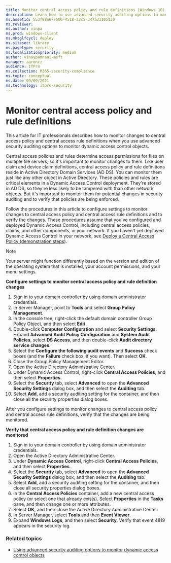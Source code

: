 ```yaml
---
title: Monitor central access policy and rule definitions (Windows 10)
description: Learn how to use advanced security auditing options to monitor changes to central access policy and central access rule definitions.
ms.assetid: 553f98a6-7606-4518-a3c5-347a33105130
ms.reviewer: 
ms.author: vinpa
ms.prod: windows-client
ms.mktglfcycl: deploy
ms.sitesec: library
ms.pagetype: security
ms.localizationpriority: medium
author: vinaypamnani-msft
manager: aaroncz
audience: ITPro
ms.collection: M365-security-compliance
ms.topic: conceptual
ms.date: 09/09/2021
ms.technology: itpro-security
---
```


# Monitor central access policy and rule definitions


This article for IT professionals describes how to monitor changes to central access policy and central access rule definitions when you use advanced security auditing options to monitor dynamic access control objects.

Central access policies and rules determine access permissions for files on multiple file servers, so it's important to monitor changes to them. Like user claim and device claim definitions, central access policy and rule definitions reside in Active Directory Domain Services (AD DS). You can monitor them just like any other object in Active Directory. These policies and rules are critical elements in a Dynamic Access Control deployment. They're stored in AD DS, so they're less likely to be tampered with than other network objects. But it's important to monitor them for potential changes in security auditing and to verify that policies are being enforced.

Follow the procedures in this article to configure settings to monitor changes to central access policy and central access rule definitions and to verify the changes. These procedures assume that you've configured and deployed Dynamic Access Control, including central access policies, claims, and other components, in your network. If you haven't yet deployed Dynamic Access Control in your network, see [Deploy a Central Access Policy (demonstration steps)](/windows-server/identity/solution-guides/deploy-a-central-access-policy--demonstration-steps-).

> [!NOTE]
> Your server might function differently based on the version and edition of the operating system that is installed, your account permissions, and your menu settings.
 
**Configure settings to monitor central access policy and rule definition changes**

1.  Sign in to your domain controller by using domain administrator credentials.
2.  In Server Manager, point to **Tools** and select **Group Policy Management**.
3.  In the console tree, right-click the default domain controller Group Policy Object, and then select **Edit**.
4.  Double-click **Computer Configuration** and select **Security Settings**. Expand **Advanced Audit Policy Configuration** and **System Audit Policies**, select **DS Access**, and then double-click **Audit directory service changes**.
5.  Select the **Configure the following audit events** and **Success** check boxes (and the **Failure** check box, if you want). Then select **OK**.
6.  Close the Group Policy Management Editor.
7.  Open the Active Directory Administrative Center.
8.  Under Dynamic Access Control, right-click **Central Access Policies**, and then select **Properties**.
9.  Select the **Security** tab, select **Advanced** to open the **Advanced Security Settings** dialog box, and then select the **Auditing** tab.
10. Select **Add**, add a security auditing setting for the container, and then close all the security properties dialog boxes.

After you configure settings to monitor changes to central access policy and central access rule definitions, verify that the changes are being monitored.

**Verify that central access policy and rule definition changes are monitored**

1.  Sign in to your domain controller by using domain administrator credentials.
2.  Open the Active Directory Administrative Center.
3.  Under **Dynamic Access Control**, right-click **Central Access Policies**, and then select **Properties**.
4.  Select the **Security** tab, select **Advanced** to open the **Advanced Security Settings** dialog box, and then select the **Auditing** tab.
5.  Select **Add**, add a security auditing setting for the container, and then close all security properties dialog boxes.
6.  In the **Central Access Policies** container, add a new central access policy (or select one that already exists). Select **Properties** in the **Tasks** pane, and then change one or more attributes.
7.  Select **OK**, and then close the Active Directory Administrative Center.
8.  In Server Manager, select **Tools** and then **Event Viewer**.
9.  Expand **Windows Logs**, and then select **Security**. Verify that event 4819 appears in the security log.

### Related topics

- [Using advanced security auditing options to monitor dynamic access control objects](using-advanced-security-auditing-options-to-monitor-dynamic-access-control-objects.md)